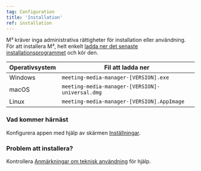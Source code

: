 ```yaml
---
tag: Configuration
title: 'Installation'
ref: installation
---
```


M³ kräver inga administrativa rättigheter för installation eller användning. För att installera M³, helt enkelt [ladda ner det senaste installationsprogrammet]({{site.github}}/releases/latest) och kör den.

| Operativsystem | Fil att ladda ner  |
| ---------------- | ---------------- |
| Windows | `meeting-media-manager-[VERSION].exe` |
| macOS | `meeting-media-manager-[VERSION]-universal.dmg` |
| Linux | `meeting-media-manager-[VERSION].AppImage` |

### Vad kommer härnäst

Konfigurera appen med hjälp av skärmen [Inställningar]({{page.lang}}/#configuration).

### Problem att installera?

Kontrollera [Anmärkningar om teknisk användning]({{page.lang}}/#usage-notes) för hjälp.
